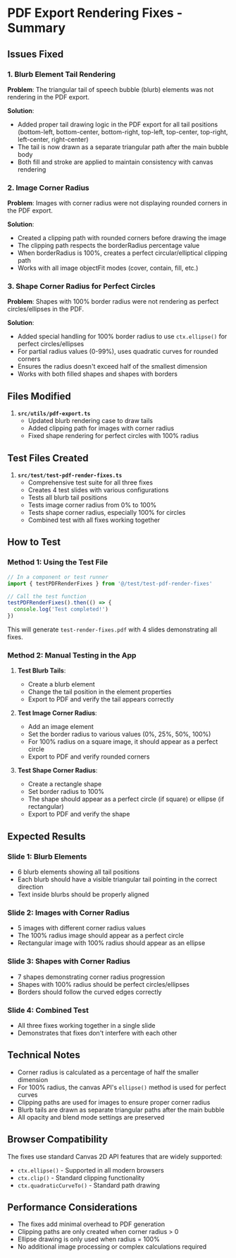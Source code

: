 # PDF Export Rendering Fixes - Summary

## Issues Fixed

### 1. Blurb Element Tail Rendering
**Problem**: The triangular tail of speech bubble (blurb) elements was not rendering in the PDF export.

**Solution**: 
- Added proper tail drawing logic in the PDF export for all tail positions (bottom-left, bottom-center, bottom-right, top-left, top-center, top-right, left-center, right-center)
- The tail is now drawn as a separate triangular path after the main bubble body
- Both fill and stroke are applied to maintain consistency with canvas rendering

### 2. Image Corner Radius
**Problem**: Images with corner radius were not displaying rounded corners in the PDF export.

**Solution**:
- Created a clipping path with rounded corners before drawing the image
- The clipping path respects the borderRadius percentage value
- When borderRadius is 100%, creates a perfect circular/elliptical clipping path
- Works with all image objectFit modes (cover, contain, fill, etc.)

### 3. Shape Corner Radius for Perfect Circles
**Problem**: Shapes with 100% border radius were not rendering as perfect circles/ellipses in the PDF.

**Solution**:
- Added special handling for 100% border radius to use `ctx.ellipse()` for perfect circles/ellipses
- For partial radius values (0-99%), uses quadratic curves for rounded corners
- Ensures the radius doesn't exceed half of the smallest dimension
- Works with both filled shapes and shapes with borders

## Files Modified

1. **`src/utils/pdf-export.ts`**
   - Updated blurb rendering case to draw tails
   - Added clipping path for images with corner radius
   - Fixed shape rendering for perfect circles with 100% radius

## Test Files Created

1. **`src/test/test-pdf-render-fixes.ts`**
   - Comprehensive test suite for all three fixes
   - Creates 4 test slides with various configurations
   - Tests all blurb tail positions
   - Tests image corner radius from 0% to 100%
   - Tests shape corner radius, especially 100% for circles
   - Combined test with all fixes working together

## How to Test

### Method 1: Using the Test File

```typescript
// In a component or test runner
import { testPDFRenderFixes } from '@/test/test-pdf-render-fixes'

// Call the test function
testPDFRenderFixes().then(() => {
  console.log('Test completed!')
})
```

This will generate `test-render-fixes.pdf` with 4 slides demonstrating all fixes.

### Method 2: Manual Testing in the App

1. **Test Blurb Tails**:
   - Create a blurb element
   - Change the tail position in the element properties
   - Export to PDF and verify the tail appears correctly

2. **Test Image Corner Radius**:
   - Add an image element
   - Set the border radius to various values (0%, 25%, 50%, 100%)
   - For 100% radius on a square image, it should appear as a perfect circle
   - Export to PDF and verify rounded corners

3. **Test Shape Corner Radius**:
   - Create a rectangle shape
   - Set border radius to 100%
   - The shape should appear as a perfect circle (if square) or ellipse (if rectangular)
   - Export to PDF and verify the shape

## Expected Results

### Slide 1: Blurb Elements
- 6 blurb elements showing all tail positions
- Each blurb should have a visible triangular tail pointing in the correct direction
- Text inside blurbs should be properly aligned

### Slide 2: Images with Corner Radius
- 5 images with different corner radius values
- The 100% radius image should appear as a perfect circle
- Rectangular image with 100% radius should appear as an ellipse

### Slide 3: Shapes with Corner Radius  
- 7 shapes demonstrating corner radius progression
- Shapes with 100% radius should be perfect circles/ellipses
- Borders should follow the curved edges correctly

### Slide 4: Combined Test
- All three fixes working together in a single slide
- Demonstrates that fixes don't interfere with each other

## Technical Notes

- Corner radius is calculated as a percentage of half the smaller dimension
- For 100% radius, the canvas API's `ellipse()` method is used for perfect curves
- Clipping paths are used for images to ensure proper corner radius
- Blurb tails are drawn as separate triangular paths after the main bubble
- All opacity and blend mode settings are preserved

## Browser Compatibility

The fixes use standard Canvas 2D API features that are widely supported:
- `ctx.ellipse()` - Supported in all modern browsers
- `ctx.clip()` - Standard clipping functionality
- `ctx.quadraticCurveTo()` - Standard path drawing

## Performance Considerations

- The fixes add minimal overhead to PDF generation
- Clipping paths are only created when corner radius > 0
- Ellipse drawing is only used when radius = 100%
- No additional image processing or complex calculations required